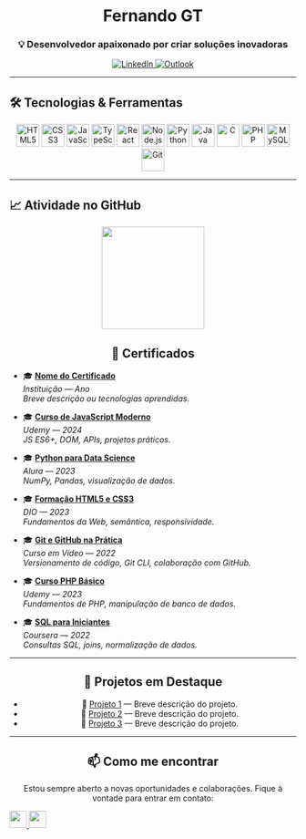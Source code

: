 <h1 align="center">Fernando GT</h1>
<h3 align="center">💡 Desenvolvedor apaixonado por criar soluções inovadoras</h3>

<div align="center">
  <a href="https://linkedin.com/in/seu-perfil" target="_blank">
    <img src="https://img.shields.io/badge/LinkedIn-0077B5?style=for-the-badge&logo=linkedin&logoColor=white" alt="LinkedIn" />
  </a>
  <a href="mailto:seu-email@exemplo.com" target="_blank">
    <img src="https://img.shields.io/badge/Outlook-0078D4?style=for-the-badge&logo=microsoft-outlook&logoColor=white" alt="Outlook" />
  </a>
</div>

---

## 🛠 Tecnologias & Ferramentas

<div align="center">
  <!-- Frontend -->
  <img src="https://cdn.jsdelivr.net/gh/devicons/devicon/icons/html5/html5-original.svg" height="40" alt="HTML5" />
  <img src="https://cdn.jsdelivr.net/gh/devicons/devicon/icons/css3/css3-original.svg" height="40" alt="CSS3" />
  <img src="https://cdn.jsdelivr.net/gh/devicons/devicon/icons/javascript/javascript-original.svg" height="40" alt="JavaScript" />
  <img src="https://cdn.jsdelivr.net/gh/devicons/devicon/icons/typescript/typescript-original.svg" height="40" alt="TypeScript" />
  <img src="https://cdn.jsdelivr.net/gh/devicons/devicon/icons/react/react-original.svg" height="40" alt="React" />
  
  <!-- Backend -->
  <img src="https://cdn.jsdelivr.net/gh/devicons/devicon/icons/nodejs/nodejs-original.svg" height="40" alt="Node.js" />
  <img src="https://cdn.jsdelivr.net/gh/devicons/devicon/icons/python/python-original.svg" height="40" alt="Python" />
  <img src="https://cdn.jsdelivr.net/gh/devicons/devicon/icons/java/java-original.svg" height="40" alt="Java" />
  <img src="https://cdn.jsdelivr.net/gh/devicons/devicon/icons/c/c-original.svg" height="40" alt="C" />
  <img src="https://cdn.jsdelivr.net/gh/devicons/devicon/icons/php/php-original.svg" height="40" alt="PHP" />
  
  <!-- Banco de Dados -->
  <img src="https://cdn.jsdelivr.net/gh/devicons/devicon/icons/mysql/mysql-original.svg" height="40" alt="MySQL" />
  
  <!-- Outros -->
  <img src="https://cdn.jsdelivr.net/gh/devicons/devicon/icons/git/git-original.svg" height="40" alt="Git" />
</div>

---

## 📈 Atividade no GitHub

<div align="center">
  
  <!-- Status de contribuição (dias consecutivos) -->
  <img src="https://streak-stats.demolab.com?user=fernando-gt&theme=tokyonight&hide_border=true&date_format=j%20M%5B%20Y%5D&locale=pt-br" height="180" />

<div/>

## 📜 Certificados

<div align="left">

- 🎓 **[Nome do Certificado](https://link-para-o-certificado.com)**  
  *Instituição — Ano*  
  _Breve descrição ou tecnologias aprendidas._

- 🎓 **[Curso de JavaScript Moderno](https://link-para-certificado.com)**  
  *Udemy — 2024*  
  _JS ES6+, DOM, APIs, projetos práticos._

- 🎓 **[Python para Data Science](https://link-para-certificado.com)**  
  *Alura — 2023*  
  _NumPy, Pandas, visualização de dados._

- 🎓 **[Formação HTML5 e CSS3](https://link-para-certificado.com)**  
  *DIO — 2023*  
  _Fundamentos da Web, semântica, responsividade._

- 🎓 **[Git e GitHub na Prática](https://link-para-certificado.com)**  
  *Curso em Vídeo — 2022*  
  _Versionamento de código, Git CLI, colaboração com GitHub._

- 🎓 **[Curso PHP Básico](https://link-para-certificado.com)**  
  *Udemy — 2023*  
  _Fundamentos de PHP, manipulação de banco de dados._

- 🎓 **[SQL para Iniciantes](https://link-para-certificado.com)**  
  *Coursera — 2022*  
  _Consultas SQL, joins, normalização de dados._

</div>

---

## 🚀 Projetos em Destaque

- 🔗 [Projeto 1](https://github.com/fernando-gt/projeto1) — Breve descrição do projeto.
- 🔗 [Projeto 2](https://github.com/fernando-gt/projeto2) — Breve descrição do projeto.
- 🔗 [Projeto 3](https://github.com/fernando-gt/projeto3) — Breve descrição do projeto.

---

## 📫 Como me encontrar

<p>Estou sempre aberto a novas oportunidades e colaborações. Fique à vontade para entrar em contato:</p>

<div align="left">
  <a href="mailto:seu-email@exemplo.com" target="_blank">
    <img src="https://img.shields.io/badge/Gmail-D14836?style=for-the-badge&logo=gmail&logoColor=white" height="30" />
  </a>
  <a href="https://linkedin.com/in/seu-perfil" target="_blank">
    <img src="https://img.shields.io/badge/LinkedIn-0077B5?style=for-the-badge&logo=linkedin&logoColor=white" height="30" />
  </a>
</div>
